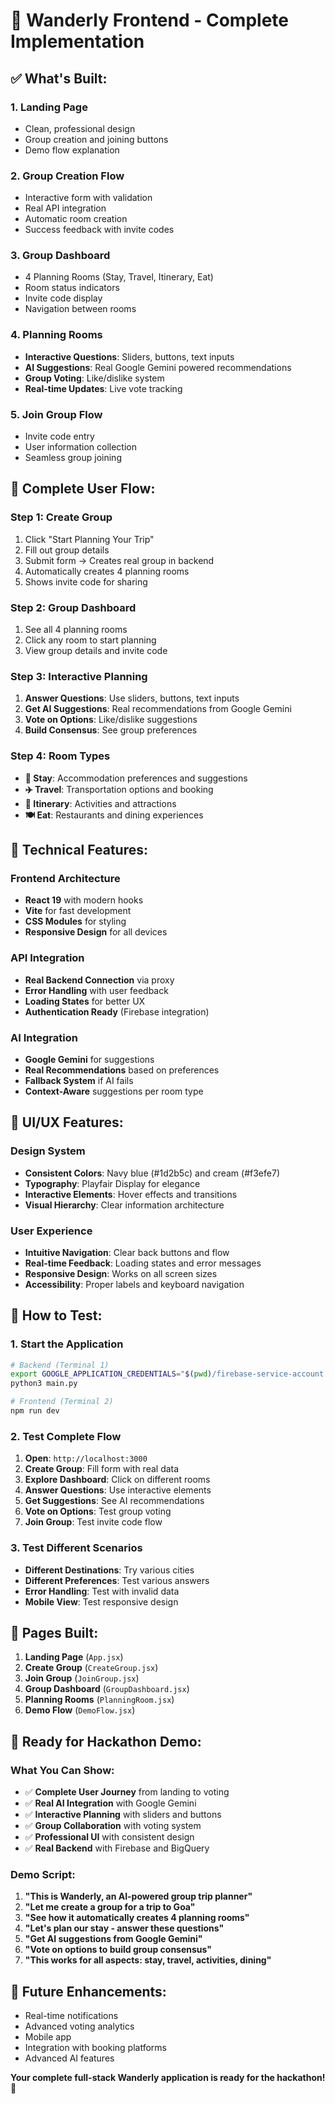 # 🚀 Wanderly Frontend - Complete Implementation

## ✅ **What's Built:**

### **1. Landing Page**
- Clean, professional design
- Group creation and joining buttons
- Demo flow explanation

### **2. Group Creation Flow**
- Interactive form with validation
- Real API integration
- Automatic room creation
- Success feedback with invite codes

### **3. Group Dashboard**
- 4 Planning Rooms (Stay, Travel, Itinerary, Eat)
- Room status indicators
- Invite code display
- Navigation between rooms

### **4. Planning Rooms**
- **Interactive Questions**: Sliders, buttons, text inputs
- **AI Suggestions**: Real Google Gemini powered recommendations
- **Group Voting**: Like/dislike system
- **Real-time Updates**: Live vote tracking

### **5. Join Group Flow**
- Invite code entry
- User information collection
- Seamless group joining

## 🎯 **Complete User Flow:**

### **Step 1: Create Group**
1. Click "Start Planning Your Trip"
2. Fill out group details
3. Submit form → Creates real group in backend
4. Automatically creates 4 planning rooms
5. Shows invite code for sharing

### **Step 2: Group Dashboard**
1. See all 4 planning rooms
2. Click any room to start planning
3. View group details and invite code

### **Step 3: Interactive Planning**
1. **Answer Questions**: Use sliders, buttons, text inputs
2. **Get AI Suggestions**: Real recommendations from Google Gemini
3. **Vote on Options**: Like/dislike suggestions
4. **Build Consensus**: See group preferences

### **Step 4: Room Types**
- **🏨 Stay**: Accommodation preferences and suggestions
- **✈️ Travel**: Transportation options and booking
- **📅 Itinerary**: Activities and attractions
- **🍽️ Eat**: Restaurants and dining experiences

## 🔧 **Technical Features:**

### **Frontend Architecture**
- **React 19** with modern hooks
- **Vite** for fast development
- **CSS Modules** for styling
- **Responsive Design** for all devices

### **API Integration**
- **Real Backend Connection** via proxy
- **Error Handling** with user feedback
- **Loading States** for better UX
- **Authentication Ready** (Firebase integration)

### **AI Integration**
- **Google Gemini** for suggestions
- **Real Recommendations** based on preferences
- **Fallback System** if AI fails
- **Context-Aware** suggestions per room type

## 🎨 **UI/UX Features:**

### **Design System**
- **Consistent Colors**: Navy blue (#1d2b5c) and cream (#f3efe7)
- **Typography**: Playfair Display for elegance
- **Interactive Elements**: Hover effects and transitions
- **Visual Hierarchy**: Clear information architecture

### **User Experience**
- **Intuitive Navigation**: Clear back buttons and flow
- **Real-time Feedback**: Loading states and error messages
- **Responsive Design**: Works on all screen sizes
- **Accessibility**: Proper labels and keyboard navigation

## 🚀 **How to Test:**

### **1. Start the Application**
```bash
# Backend (Terminal 1)
export GOOGLE_APPLICATION_CREDENTIALS="$(pwd)/firebase-service-account.json"
python3 main.py

# Frontend (Terminal 2)
npm run dev
```

### **2. Test Complete Flow**
1. **Open**: `http://localhost:3000`
2. **Create Group**: Fill form with real data
3. **Explore Dashboard**: Click on different rooms
4. **Answer Questions**: Use interactive elements
5. **Get Suggestions**: See AI recommendations
6. **Vote on Options**: Test group voting
7. **Join Group**: Test invite code flow

### **3. Test Different Scenarios**
- **Different Destinations**: Try various cities
- **Different Preferences**: Test various answers
- **Error Handling**: Test with invalid data
- **Mobile View**: Test responsive design

## 📱 **Pages Built:**

1. **Landing Page** (`App.jsx`)
2. **Create Group** (`CreateGroup.jsx`)
3. **Join Group** (`JoinGroup.jsx`)
4. **Group Dashboard** (`GroupDashboard.jsx`)
5. **Planning Rooms** (`PlanningRoom.jsx`)
6. **Demo Flow** (`DemoFlow.jsx`)

## 🎯 **Ready for Hackathon Demo:**

### **What You Can Show:**
- ✅ **Complete User Journey** from landing to voting
- ✅ **Real AI Integration** with Google Gemini
- ✅ **Interactive Planning** with sliders and buttons
- ✅ **Group Collaboration** with voting system
- ✅ **Professional UI** with consistent design
- ✅ **Real Backend** with Firebase and BigQuery

### **Demo Script:**
1. **"This is Wanderly, an AI-powered group trip planner"**
2. **"Let me create a group for a trip to Goa"**
3. **"See how it automatically creates 4 planning rooms"**
4. **"Let's plan our stay - answer these questions"**
5. **"Get AI suggestions from Google Gemini"**
6. **"Vote on options to build group consensus"**
7. **"This works for all aspects: stay, travel, activities, dining"**

## 🔮 **Future Enhancements:**
- Real-time notifications
- Advanced voting analytics
- Mobile app
- Integration with booking platforms
- Advanced AI features

**Your complete full-stack Wanderly application is ready for the hackathon! 🎉**

